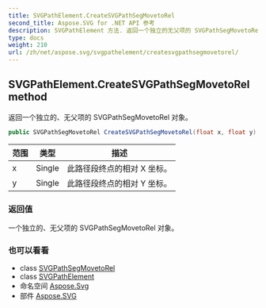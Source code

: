 ```yaml
---
title: SVGPathElement.CreateSVGPathSegMovetoRel
second_title: Aspose.SVG for .NET API 参考
description: SVGPathElement 方法. 返回一个独立的无父项的 SVGPathSegMovetoRel 对象
type: docs
weight: 210
url: /zh/net/aspose.svg/svgpathelement/createsvgpathsegmovetorel/
---
```

## SVGPathElement.CreateSVGPathSegMovetoRel method

返回一个独立的、无父项的 SVGPathSegMovetoRel 对象。

```csharp
public SVGPathSegMovetoRel CreateSVGPathSegMovetoRel(float x, float y)
```

| 范围 | 类型 | 描述 |
| --- | --- | --- |
| x | Single | 此路径段终点的相对 X 坐标。 |
| y | Single | 此路径段终点的相对 Y 坐标。 |

### 返回值

一个独立的、无父项的 SVGPathSegMovetoRel 对象。

### 也可以看看

* class [SVGPathSegMovetoRel](../../../aspose.svg.paths/svgpathsegmovetorel/)
* class [SVGPathElement](../)
* 命名空间 [Aspose.Svg](../../svgpathelement/)
* 部件 [Aspose.SVG](../../../)


